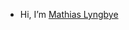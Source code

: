 - Hi, I’m [Mathias Lyngbye](https://github.com/mathiaslyngbye)

<!---
mathiaslyngbye/mathiaslyngbye is a ✨ special ✨ repository because its `README.md` (this file) appears on your GitHub profile.
You can click the Preview link to take a look at your changes.
--->
